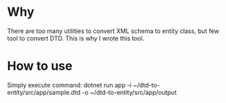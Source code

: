 # Why 
There are too many utilities to convert XML schema to entity class, but few tool to convert DTD. This is why I wrote this tool.


# How to use
Simply execute command:
dotnet run app -i ~/dtd-to-entity/src/app/sample.dtd -o ~/dtd-to-entity/src/app/output